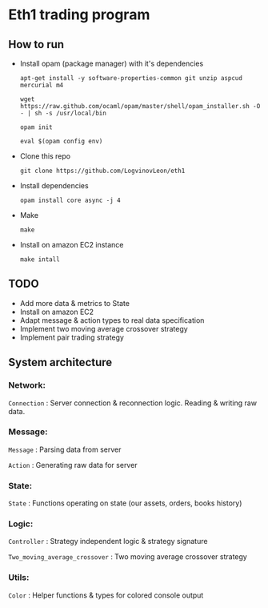# Eth1 trading program

## How to run

* Install opam (package manager) with it's dependencies

    `apt-get install -y software-properties-common git unzip aspcud mercurial m4`
    
    `wget https://raw.github.com/ocaml/opam/master/shell/opam_installer.sh -O - | sh -s /usr/local/bin`
    
    `opam init`
    
    `eval $(opam config env)`

* Clone this repo

    `git clone https://github.com/LogvinovLeon/eth1`

* Install dependencies

    `opam install core async -j 4`

* Make

    `make`

* Install on amazon EC2 instance

    `make intall`

## TODO

* Add more data & metrics to State
* Install on amazon EC2
* Adapt message & action types to real data specification
* Implement two moving average crossover strategy
* Implement pair trading strategy

## System architecture

### Network: 
`Connection` : Server connection & reconnection logic. Reading & writing raw data.

### Message:
`Message` : Parsing data from server

`Action` : Generating raw data for server

### State:
`State` : Functions operating on state (our assets, orders, books history)

### Logic:
`Controller` : Strategy independent logic & strategy signature

`Two_moving_average_crossover` : Two moving average crossover strategy

### Utils:
`Color` : Helper functions & types for colored console output


